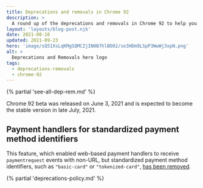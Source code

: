 ```yaml
---
title: Deprecations and removals in Chrome 92
description: >
  A round up of the deprecations and removals in Chrome 92 to help you plan.
layout: 'layouts/blog-post.njk'
date: 2021-08-16
updated: 2021-09-23
hero: 'image/sQ51XsLqKMgSQMCZjIN0B7hlBO02/se3HDm9LSpP3WwWj3xpN.png'
alt: >
  Deprecations and Removals hero logo
tags:
  - deprecations-removals
  - chrome-92
---
```


{% partial 'see-all-dep-rem.md' %}

Chrome 92 beta was released on June 3, 2021 and is expected to become the
stable version in late July, 2021.

## Payment handlers for standardized payment method identifiers

This feature, which enabled web-based payment handlers to receive `paymentrequest`
events with non-URL, but standardized payment method identifiers, such as
`"basic-card"` or `"tokenized-card"`, [has been
removed](https://www.chromestatus.com/feature/5717324021628928).

{% partial 'deprecations-policy.md' %}
